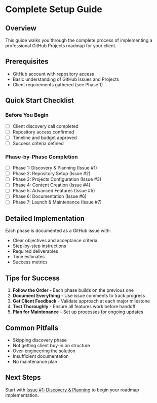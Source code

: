 # Complete Setup Guide

## Overview
This guide walks you through the complete process of implementing a professional GitHub Projects roadmap for your client.

## Prerequisites
- GitHub account with repository access
- Basic understanding of GitHub Issues and Projects
- Client requirements gathered (see Phase 1)

## Quick Start Checklist

### Before You Begin
- [ ] Client discovery call completed
- [ ] Repository access confirmed
- [ ] Timeline and budget approved
- [ ] Success criteria defined

### Phase-by-Phase Completion
- [ ] Phase 1: Discovery & Planning (Issue #1)
- [ ] Phase 2: Repository Setup (Issue #2)
- [ ] Phase 3: Projects Configuration (Issue #3)
- [ ] Phase 4: Content Creation (Issue #4)
- [ ] Phase 5: Advanced Features (Issue #5)
- [ ] Phase 6: Documentation (Issue #6)
- [ ] Phase 7: Launch & Maintenance (Issue #7)

## Detailed Implementation

Each phase is documented as a GitHub issue with:
- Clear objectives and acceptance criteria
- Step-by-step instructions
- Required deliverables
- Time estimates
- Success metrics

## Tips for Success

1. **Follow the Order** - Each phase builds on the previous one
2. **Document Everything** - Use issue comments to track progress
3. **Get Client Feedback** - Validate approach at each major milestone
4. **Test Thoroughly** - Ensure all features work before handoff
5. **Plan for Maintenance** - Set up processes for ongoing updates

## Common Pitfalls

- Skipping discovery phase
- Not getting client buy-in on structure
- Over-engineering the solution
- Insufficient documentation
- No maintenance plan

## Next Steps

Start with [Issue #1: Discovery & Planning](../issues/1) to begin your roadmap implementation.